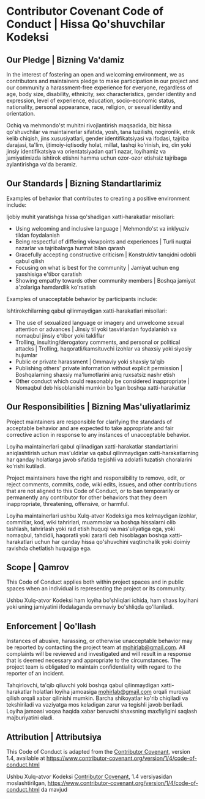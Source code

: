 # Contributor Covenant Code of Conduct | Hissa Qo'shuvchilar Kodeksi

## Our Pledge | Bizning Va'damiz

In the interest of fostering an open and welcoming environment, we as contributors and maintainers pledge to make participation in our project and our community a harassment-free experience for everyone, regardless of age, body size, disability, ethnicity, sex characteristics, gender identity and expression, level of experience, education, socio-economic status, nationality, personal appearance, race, religion, or sexual identity and orientation.

Ochiq va mehmondo'st muhitni rivojlantirish maqsadida, biz hissa qo'shuvchilar va maintainerlar sifatida, yosh, tana tuzilishi, nogironlik, etnik kelib chiqish, jins xususiyatlari, gender identifikatsiyasi va ifodasi, tajriba darajasi, ta'lim, ijtimoiy-iqtisodiy holat, millat, tashqi ko'rinish, irq, din yoki jinsiy identifikatsiya va orientatsiyadan qat'i nazar, loyihamiz va jamiyatimizda ishtirok etishni hamma uchun ozor-ozor etishsiz tajribaga aylantirishga va'da beramiz.

## Our Standards | Bizning Standartlarimiz

Examples of behavior that contributes to creating a positive environment include:

Ijobiy muhit yaratishga hissa qo'shadigan xatti-harakatlar misollari:

* Using welcoming and inclusive language | Mehmondo'st va inklyuziv tildan foydalanish
* Being respectful of differing viewpoints and experiences | Turli nuqtai nazarlar va tajribalarga hurmat bilan qarash
* Gracefully accepting constructive criticism | Konstruktiv tanqidni odobli qabul qilish
* Focusing on what is best for the community | Jamiyat uchun eng yaxshisiga e'tibor qaratish
* Showing empathy towards other community members | Boshqa jamiyat a'zolariga hamdardlik ko'rsatish

Examples of unacceptable behavior by participants include:

Ishtirokchilarning qabul qilinmaydigan xatti-harakatlari misollari:

* The use of sexualized language or imagery and unwelcome sexual attention or advances | Jinsiy til yoki tasvirlardan foydalanish va nomaqbul jinsiy e'tibor yoki takliflar
* Trolling, insulting/derogatory comments, and personal or political attacks | Trolling, haqoratli/kamsituvchi izohlar va shaxsiy yoki siyosiy hujumlar
* Public or private harassment | Ommaviy yoki shaxsiy ta'qib
* Publishing others' private information without explicit permission | Boshqalarning shaxsiy ma'lumotlarini aniq ruxsatsiz nashr etish
* Other conduct which could reasonably be considered inappropriate | Nomaqbul deb hisoblanishi mumkin bo'lgan boshqa xatti-harakatlar

## Our Responsibilities | Bizning Mas'uliyatlarimiz

Project maintainers are responsible for clarifying the standards of acceptable behavior and are expected to take appropriate and fair corrective action in response to any instances of unacceptable behavior.

Loyiha maintainerlari qabul qilinadigan xatti-harakatlar standartlarini aniqlashtirish uchun mas'uldirlar va qabul qilinmaydigan xatti-harakatlarning har qanday holatlarga javob sifatida tegishli va adolatli tuzatish choralarini ko'rishi kutiladi.

Project maintainers have the right and responsibility to remove, edit, or reject comments, commits, code, wiki edits, issues, and other contributions that are not aligned to this Code of Conduct, or to ban temporarily or permanently any contributor for other behaviors that they deem inappropriate, threatening, offensive, or harmful.

Loyiha maintainerlari ushbu Xulq-atvor Kodeksiga mos kelmaydigan izohlar, commitlar, kod, wiki tahrirlari, muammolar va boshqa hissalarni olib tashlash, tahrirlash yoki rad etish huquqi va mas'uliyatiga ega, yoki nomaqbul, tahdidli, haqoratli yoki zararli deb hisoblagan boshqa xatti-harakatlari uchun har qanday hissa qo'shuvchini vaqtinchalik yoki doimiy ravishda chetlatish huquqiga ega.

## Scope | Qamrov

This Code of Conduct applies both within project spaces and in public spaces when an individual is representing the project or its community.

Ushbu Xulq-atvor Kodeksi ham loyiha bo'shliqlari ichida, ham shaxs loyihani yoki uning jamiyatini ifodalaganda ommaviy bo'shliqda qo'llaniladi.

## Enforcement | Qo'llash

Instances of abusive, harassing, or otherwise unacceptable behavior may be reported by contacting the project team at mohirlab@gmail.com. All complaints will be reviewed and investigated and will result in a response that is deemed necessary and appropriate to the circumstances. The project team is obligated to maintain confidentiality with regard to the reporter of an incident.

Tahqirlovchi, ta'qib qiluvchi yoki boshqa qabul qilinmaydigan xatti-harakatlar holatlari loyiha jamoasiga mohirlab@gmail.com orqali murojaat qilish orqali xabar qilinishi mumkin. Barcha shikoyatlar ko'rib chiqiladi va tekshiriladi va vaziyatga mos keladigan zarur va tegishli javob beriladi. Loyiha jamoasi voqea haqida xabar beruvchi shaxsning maxfiyligini saqlash majburiyatini oladi.

## Attribution | Attributsiya

This Code of Conduct is adapted from the [Contributor Covenant][homepage], version 1.4, available at https://www.contributor-covenant.org/version/1/4/code-of-conduct.html

Ushbu Xulq-atvor Kodeksi [Contributor Covenant][homepage], 1.4 versiyasidan moslashtirilgan, https://www.contributor-covenant.org/version/1/4/code-of-conduct.html da mavjud

[homepage]: https://www.contributor-covenant.org
